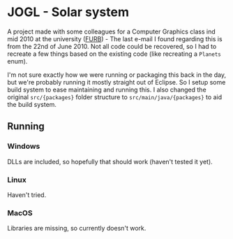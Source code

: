 JOGL - Solar system
===================

A project made with some colleagues for a Computer Graphics class ind mid 2010 at the university ([FURB](https://www.furb.br/)) - The last e-mail I found regarding this is from the 22nd of June 2010. Not all code could be recovered, so I had to recreate a few things based on the existing code (like recreating a `Planets` enum).

I'm not sure exactly how we were running or packaging this back in the day, but we're probably running it mostly straight out of Eclipse.
So I setup some build system to ease maintaining and running this. 
I also changed the original `src/{packages}` folder structure to `src/main/java/{packages}` to aid the build system.


## Running

### Windows

DLLs are included, so hopefully that should work (haven't tested it yet).

### Linux

Haven't tried.

### MacOS

Libraries are missing, so currently doesn't work.
